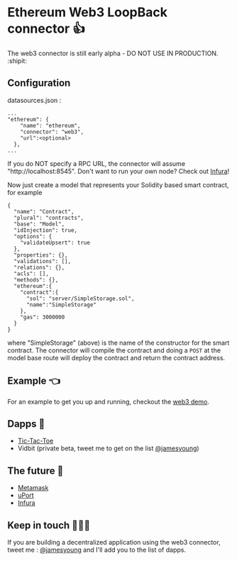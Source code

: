 
# Ethereum Web3 LoopBack connector :+1:

The web3 connector is still early alpha - DO NOT USE IN PRODUCTION. :shipit:

## Configuration

datasources.json :

```  
...
"ethereum": {
    "name": "ethereum",
    "connector": "web3",
    "url":<optional>
  },
...  
```
If you do NOT specify a RPC URL, the connector will assume "http://localhost:8545". Don't want to run your own node? Check out [Infura](https://www.infura.io/)!

Now just create a model that represents your Solidity based smart contract, for example
```
{
  "name": "Contract",
  "plural": "contracts",
  "base": "Model",
  "idInjection": true,
  "options": {
    "validateUpsert": true
  },
  "properties": {},
  "validations": [],
  "relations": {},
  "acls": [],
  "methods": {},
  "ethereum":{
    "contract":{
      "sol": "server/SimpleStorage.sol",
      "name":"SimpleStorage"
    },
    "gas": 3000000
  }
}
```

where "SimpleStorage" (above) is the name of the constructor for the smart contract. The connector will compile the contract and doing a ```POST``` at the model base route will deploy the contract and return the contract address.

## Example :point_left:
For an example to get you up and running, checkout the [web3 demo](https://github.com/AdChain/web3-demo). 

## Dapps :raised_hands:
* [Tic-Tac-Toe](https://github.com/AdChain/tictactoe-loopback)
* Vidbit (private beta, tweet me to get on the list [@jamesyoung](https://twitter.com/jamesyoung/))

## The future :rocket:
* [Metamask](https://metamask.io/)
* [uPort](https://www.uport.me/)
* [Infura](https://www.infura.io/)

## Keep in touch :wave::wave::wave:

If you are building a decentralized application using the web3 connector, tweet me : [@jamesyoung](https://twitter.com/jamesyoung/) and I'll add you to the list of dapps.